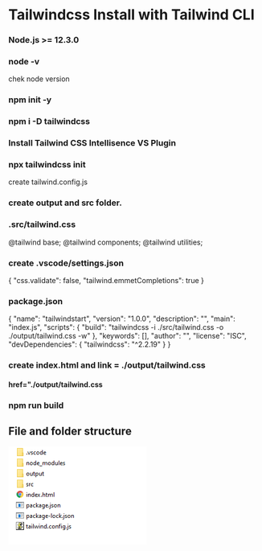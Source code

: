 # Tailwindcss Install with Tailwind CLI
### Node.js >= 12.3.0
### node -v
chek node version
### npm init -y 
### npm i -D tailwindcss
### Install Tailwind CSS Intellisence VS Plugin 
### npx tailwindcss init 
 create tailwind.config.js
 
### create output and src folder.
### .src/tailwind.css
@tailwind base;
@tailwind components;
@tailwind utilities;

### create .vscode/settings.json
{
    "css.validate": false,
    "tailwind.emmetCompletions": true
}

### package.json

{
  "name": "tailwindstart",
  "version": "1.0.0",
  "description": "",
  "main": "index.js",
  "scripts": {
    "build": "tailwindcss -i ./src/tailwind.css -o ./output/tailwind.css -w"
  },
  "keywords": [],
  "author": "",
  "license": "ISC",
  "devDependencies": {
    "tailwindcss": "^2.2.19"
  }
}

### create index.html and link =  ./output/tailwind.css
####  href="./output/tailwind.css


### npm run build 

## File and folder structure

<img src="structure.PNG">

